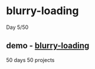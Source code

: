# blurry-loading
Day 5/50

demo - [blurry-loading](https://mystifying-chandrasekhar-bc6147.netlify.app/)
---
50 days 50 projects